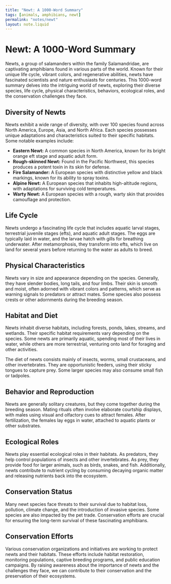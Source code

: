 ```yaml
---
title: "Newt: A 1000-Word Summary"
tags: [animals, amphibians, newt]
permalink: "notes/newt"
layout: note.liquid
---
```


# Newt: A 1000-Word Summary

Newts, a group of salamanders within the family Salamandridae, are captivating amphibians found in various parts of the world. Known for their unique life cycle, vibrant colors, and regenerative abilities, newts have fascinated scientists and nature enthusiasts for centuries. This 1000-word summary delves into the intriguing world of newts, exploring their diverse species, life cycle, physical characteristics, behaviors, ecological roles, and the conservation challenges they face.

## Diversity of Newts

Newts exhibit a wide range of diversity, with over 100 species found across North America, Europe, Asia, and North Africa. Each species possesses unique adaptations and characteristics suited to their specific habitats. Some notable examples include:

* **Eastern Newt:** A common species in North America, known for its bright orange eft stage and aquatic adult form.
* **Rough-skinned Newt:** Found in the Pacific Northwest, this species produces a potent toxin in its skin for defense.
* **Fire Salamander:** A European species with distinctive yellow and black markings, known for its ability to spray toxins.
* **Alpine Newt:** A European species that inhabits high-altitude regions, with adaptations for surviving cold temperatures.
* **Warty Newt:** A European species with a rough, warty skin that provides camouflage and protection.

## Life Cycle

Newts undergo a fascinating life cycle that includes aquatic larval stages, terrestrial juvenile stages (efts), and aquatic adult stages. The eggs are typically laid in water, and the larvae hatch with gills for breathing underwater. After metamorphosis, they transform into efts, which live on land for several years before returning to the water as adults to breed.

## Physical Characteristics

Newts vary in size and appearance depending on the species. Generally, they have slender bodies, long tails, and four limbs. Their skin is smooth and moist, often adorned with vibrant colors and patterns, which serve as warning signals to predators or attract mates. Some species also possess crests or other adornments during the breeding season.

## Habitat and Diet

Newts inhabit diverse habitats, including forests, ponds, lakes, streams, and wetlands. Their specific habitat requirements vary depending on the species. Some newts are primarily aquatic, spending most of their lives in water, while others are more terrestrial, venturing onto land for foraging and other activities.

The diet of newts consists mainly of insects, worms, small crustaceans, and other invertebrates. They are opportunistic feeders, using their sticky tongues to capture prey. Some larger species may also consume small fish or tadpoles.

## Behavior and Reproduction

Newts are generally solitary creatures, but they come together during the breeding season. Mating rituals often involve elaborate courtship displays, with males using visual and olfactory cues to attract females. After fertilization, the females lay eggs in water, attached to aquatic plants or other substrates.

## Ecological Roles

Newts play essential ecological roles in their habitats. As predators, they help control populations of insects and other invertebrates. As prey, they provide food for larger animals, such as birds, snakes, and fish. Additionally, newts contribute to nutrient cycling by consuming decaying organic matter and releasing nutrients back into the ecosystem.

## Conservation Status

Many newt species face threats to their survival due to habitat loss, pollution, climate change, and the introduction of invasive species. Some species are also impacted by the pet trade. Conservation efforts are crucial for ensuring the long-term survival of these fascinating amphibians.

## Conservation Efforts

Various conservation organizations and initiatives are working to protect newts and their habitats. These efforts include habitat restoration, monitoring populations, captive breeding programs, and public education campaigns. By raising awareness about the importance of newts and the challenges they face, we can contribute to their conservation and the preservation of their ecosystems.


